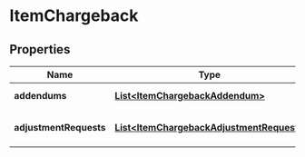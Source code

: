 
# ItemChargeback

## Properties
Name | Type | Description | Notes
------------ | ------------- | ------------- | -------------
**addendums** | [**List&lt;ItemChargebackAddendum&gt;**](ItemChargebackAddendum.md) | Addendums (deprecated) |  [optional]
**adjustmentRequests** | [**List&lt;ItemChargebackAdjustmentRequest&gt;**](ItemChargebackAdjustmentRequest.md) | Adjustment requests (deprecated) |  [optional]



